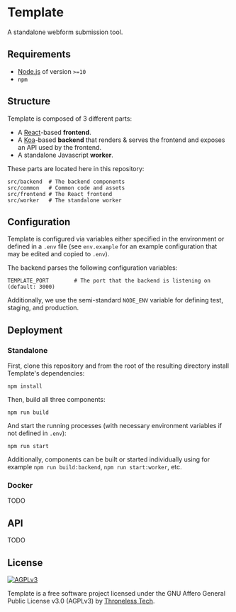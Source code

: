 # Template

A standalone webform submission tool.

## Requirements

- [Node.js](https://nodejs.org) of version `>=10`
- `npm`

## Structure

Template is composed of 3 different parts:

- A [React](https://reactjs.org/)-based **frontend**.
- A [Koa](https://koajs.com)-based **backend** that renders & serves the
  frontend and exposes an API used by the frontend.
- A standalone Javascript **worker**.

These parts are located here in this repository:

```
src/backend  # The backend components
src/common   # Common code and assets
src/frontend # The React frontend
src/worker   # The standalone worker
```

## Configuration

Template is configured via variables either specified in the environment or
defined in a `.env` file (see `env.example` for an example configuration that
may be edited and copied to `.env`).

The backend parses the following configuration variables:

```
TEMPLATE_PORT        # The port that the backend is listening on (default: 3000)
```

Additionally, we use the semi-standard `NODE_ENV` variable for defining test,
staging, and production.

## Deployment

### Standalone

First, clone this repository and from the root of the resulting directory
install Template's dependencies:

```
npm install
```

Then, build all three components:

```
npm run build
```

And start the running processes (with necessary environment variables if not
defined in `.env`):

```
npm run start
```

Additionally, components can be built or started individually using for example
`npm run build:backend`, `npm run start:worker`, etc.

### Docker

TODO

## API

TODO

## License

[<img src="https://www.gnu.org/graphics/agplv3-155x51.png" alt="AGPLv3" >](http://www.gnu.org/licenses/agpl-3.0.html)

Template is a free software project licensed under the GNU Affero General Public
License v3.0 (AGPLv3) by [Throneless Tech](https://throneless.tech).
